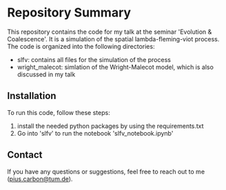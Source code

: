 # Repository Summary

This repository contains the code for my talk at the seminar 'Evolution & Coalescence'. It is a simulation of the spatial lambda-fleming-viot process. The code is organized into the following directories:

- slfv: contains all files for the simulation of the process
- wright_malecot: simlation of the Wright-Malecot model, which is also discussed in my talk

## Installation

To run this code, follow these steps:

1. install the needed python packages by using the requirements.txt
2. Go into 'slfv' to run the notebook 'slfv_notebook.ipynb'


## Contact

If you have any questions or suggestions, feel free to reach out to me (pius.carbon@tum.de).
